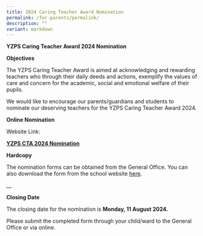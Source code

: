 ```yaml
---
title: 2024 Caring Teacher Award Nomination
permalink: /for-parents/permalink/
description: ""
variant: markdown
---
```

**YZPS Caring Teacher Award 2024 Nomination**

**Objectives**

The YZPS Caring Teacher Award is aimed at acknowledging and rewarding teachers who through their daily deeds and actions, exemplify the values of care and concern for the academic, social and emotional welfare of their pupils.

We would like to encourage our parents/guardians and students to nominate our deserving teachers for the YZPS Caring Teacher Award 2024.

**Online Nomination**

Website Link:

[**YZPS CTA 2024 Nomination**](https://form.gov.sg/668c027672c7c5d1f600c346)


**Hardcopy**

The nomination forms can be obtained from the General Office. You can also download the form from the school website [here](/files/YZPS_CTA_Nomination_Form_2024.pdf).

__

**Closing Date**

The closing date for the nomination is **Monday, 11 August 2024.**

Please submit the completed form through your child/ward to the General Office or via online.